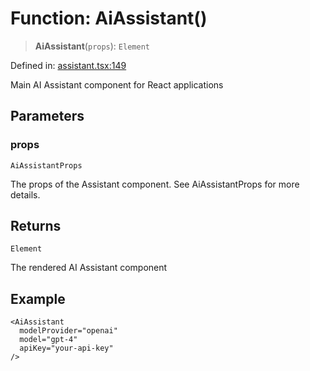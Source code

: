 # Function: AiAssistant()

> **AiAssistant**(`props`): `Element`

Defined in: [assistant.tsx:149](https://github.com/GeoDaCenter/openassistant/blob/ae6e39c15b60e7a98a21d90a5bbeff5dc44c1295/packages/ui/src/components/assistant.tsx#L149)

Main AI Assistant component for React applications

## Parameters

### props

`AiAssistantProps`

The props of the Assistant component. See AiAssistantProps for more details.

## Returns

`Element`

The rendered AI Assistant component

## Example

```tsx
<AiAssistant
  modelProvider="openai"
  model="gpt-4"
  apiKey="your-api-key"
/>
```
